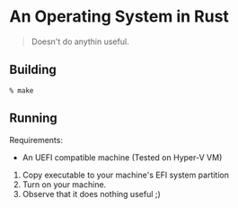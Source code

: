 # An Operating System in Rust
> Doesn't do anythin useful.

## Building
```console
% make
```

## Running
Requirements:
- An UEFI compatible machine (Tested on Hyper-V VM)

1. Copy executable to your machine's EFI system partition
1. Turn on your machine.
1. Observe that it does nothing useful ;)

